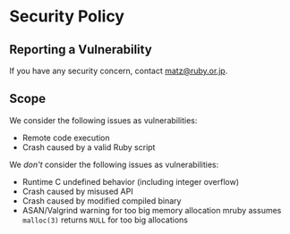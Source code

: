 # Security Policy

## Reporting a Vulnerability

If you have any security concern, contact <matz@ruby.or.jp>.

## Scope

We consider the following issues as vulnerabilities:

* Remote code execution
* Crash caused by a valid Ruby script

We *don't* consider the following issues as vulnerabilities:

* Runtime C undefined behavior (including integer overflow)
* Crash caused by misused API
* Crash caused by modified compiled binary
* ASAN/Valgrind warning for too big memory allocation
  mruby assumes `malloc(3)` returns `NULL` for too big allocations
